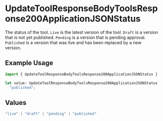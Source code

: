 # UpdateToolResponseBodyToolsResponse200ApplicationJSONStatus

The status of the tool. `Live` is the latest version of the tool. `Draft` is a version that is not yet published. `Pending` is a version that is pending approval. `Published` is a version that was live and has been replaced by a new version.

## Example Usage

```typescript
import { UpdateToolResponseBodyToolsResponse200ApplicationJSONStatus } from "@orq-ai/node/models/operations";

let value: UpdateToolResponseBodyToolsResponse200ApplicationJSONStatus =
  "published";
```

## Values

```typescript
"live" | "draft" | "pending" | "published"
```